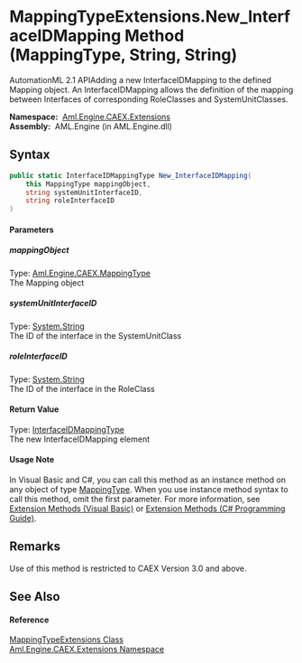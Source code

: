 MappingTypeExtensions.New_InterfaceIDMapping Method (MappingType, String, String)
=================================================================================
AutomationML 2.1 APIAdding a new InterfaceIDMapping to the defined Mapping object. An InterfaceIDMapping allows the definition of the mapping between Interfaces of corresponding RoleClasses and SystemUnitClasses.

  **Namespace:**  [Aml.Engine.CAEX.Extensions][1]  
  **Assembly:**  AML.Engine (in AML.Engine.dll)

Syntax
------

```csharp
public static InterfaceIDMappingType New_InterfaceIDMapping(
	this MappingType mappingObject,
	string systemUnitInterfaceID,
	string roleInterfaceID
)
```

#### Parameters

##### *mappingObject*
Type: [Aml.Engine.CAEX.MappingType][2]  
The Mapping object

##### *systemUnitInterfaceID*
Type: [System.String][3]  
The ID of the interface in the SystemUnitClass

##### *roleInterfaceID*
Type: [System.String][3]  
The ID of the interface in the RoleClass

#### Return Value
Type: [InterfaceIDMappingType][4]  
The new InterfaceIDMapping element
#### Usage Note
In Visual Basic and C#, you can call this method as an instance method on any object of type [MappingType][2]. When you use instance method syntax to call this method, omit the first parameter. For more information, see [Extension Methods (Visual Basic)][5] or [Extension Methods (C# Programming Guide)][6].

Remarks
-------
Use of this method is restricted to CAEX Version 3.0 and above.

See Also
--------

#### Reference
[MappingTypeExtensions Class][7]  
[Aml.Engine.CAEX.Extensions Namespace][1]  

[1]: ../README.md
[2]: ../../Aml.Engine.CAEX/MappingType/README.md
[3]: https://docs.microsoft.com/dotnet/api/system.string
[4]: ../../Aml.Engine.CAEX/InterfaceIDMappingType/README.md
[5]: https://docs.microsoft.com/dotnet/visual-basic/programming-guide/language-features/procedures/extension-methods
[6]: https://docs.microsoft.com/dotnet/csharp/programming-guide/classes-and-structs/extension-methods
[7]: README.md
[8]: https://www.automationml.org
[9]: ../../icons/logoShade.png